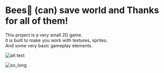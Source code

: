 # Bees🐝 (can) save world and Thanks for all of them!

This project is a very small 2D game.<br />
It is built to make you work with textures, sprites.<br />
And some very basic gameplay elements.<br />

![alt text](https://github.com/chriscooler/Bees_save_world/blob/master/data/so_long.png?raw=true)

![so_long](https://github.com/chriscooler/Bees_save_world/assets/71888222/105d8f9b-fdcd-44d4-afdd-6e70fc22f561)

